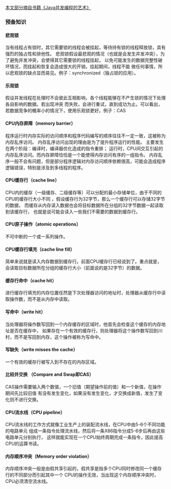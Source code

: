  [本文部分摘自书籍《Java并发编程的艺术》](https://www.amazon.cn/dp/B012NDCEA0/ref=sr_1_1?s=books&ie=UTF8&qid=1523863156&sr=1-1&keywords=java%E5%B9%B6%E5%8F%91%E7%BC%96%E7%A8%8B%E7%9A%84%E8%89%BA%E6%9C%AF)
### 预备知识
#### 悲观锁
当有线程占有锁时，其它需要锁的线程会被挂起，等待持有锁的线程释放锁，具有强烈的独占性和排他性。
悲观锁假设最悲观的情况（也就是会发生并发冲突），为了避免并发冲突，会使得其它需要锁的线程挂起，
以免可能发生的数据完整性破坏情况，而挂起和恢复会造成很大的开销，挂起期间，线程不能
做任何事情，所以悲观锁的缺点显而易见。例子：synchronized（独占锁的应用）。
#### 乐观锁
假设并发线程在处理时不会彼此互相影响，各个线程能够在不产生锁的情况下处理各自影响的数据。若出现冲突
而失败，会进行重试，直到成功为止。可以看出，若数据竞争的概率小的情况下，使用乐观锁更好。例子：CAS
#### CPU内存屏障（memory barrier）  
程序运行时内存实际的访问顺序和程序代码编写的顺序往往不一定一致，这被称为内存乱序访问。
内存乱序访问出现的理由是为了提升程序运行的性能。
主要发生在两个阶段：编译时，编译器优化造成的指令重排；
运行时，CPU间交互引起的内存乱序访问。而内存屏障恰恰是一个能使得内存访问有序的一组指令。
内存乱序一般不会有问题，但是部分程序逻辑对内存访问顺序依赖很高，可能会造成程序逻辑错误，特别是涉及到多线程的程序。
#### CPU缓存行（cache line）
CPU内的缓存（一级缓存、二级缓存等）可以分配的最小存储单位，由于不同的CPU的缓存行大小不同
，假设缓存行为32字节，那么一个缓存行可以存储32字节的数据，
而缓存从内存读入数据也会将目标数据所在分组的32字节数据一起读取到该缓存行，
也就是说可能会读入一些我们不需要的数据到缓存行。
#### CPU原子操作（atomic operations）
不可中断的一个或一系列操作。
#### CPU缓存行填充（cache line fill）
简单来说就是读入内存数据到缓存行。前面CPU缓存行已经说到了。重点就是，会读取目标数据所在分组的缓存行大小（前面说的是32字节）的数据。
#### 缓存行命中（cache hit）
进行缓存行填充的内存位置任然是下次处理器访问的地址时，处理器从缓存行中读取操作数，而不是从内存中读取。
#### 写命中（write hit）
当处理器将操作数写回到一个内存缓存的区域时，他首先会检查这个缓存的内存地址是否在缓存中，
如果存在一个有效的缓存行，则处理器将这个操作数写回到川村，而不是写回到内存，这个操作被称为写命中。
#### 写缺失（write misses the cache）
一个有效的缓存行被写入到不存在的内存区域。
#### 比较并交换 （Compare and Swap即CAS）
CAS操作需要输入两个数值，一个旧值（期望操作前的值）和一个新值，在操作期间先比较旧值
有没有发生变化，如果没有发生变化，才交换成新值，发生了变化则不进行交换。
#### CPU流水线（CPU pipeline）
CPU流水线的工作方式就像工业生产上的装配流水线，在CPU中由5-6个不同功能的电路单元
组成一条指令处理流水线，然后将一条X86指令分成5-6步后再由这些电路单元分别执行，
这样就能实现在一个CPU始终周期完成一条指令，因此提高CPU的运算书读。
#### 内存顺序冲突（Memory order violation）
内存顺序冲突一般是由假共享引起的，假共享是指多个CPU同时修改同一个缓存行的不同部分而引起其中一个
CPU的操作无效，当出现这个内存顺序冲突时，CPU必须清空流水线。